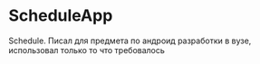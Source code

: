 # ScheduleApp
Schedule.
Писал для предмета по андроид разработки в вузе, использовал только то что требовалось
